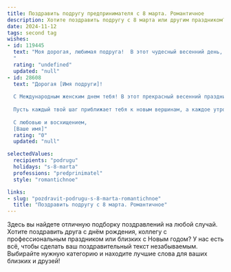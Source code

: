 ```yaml
---
title: Поздравить подругу предпринимателя с 8 марта. Романтичное
description: Хотите поздравить подругу с 8 марта или другим праздником? Наш ИИ создаст незабываемое поздравление, а вы обязательно выделитесь среди других.  
date: 2024-11-12
tags: second tag
wishes:
- id: 119445
  text: "Моя дорогая, любимая подруга!  В этот чудесный весенний день, 8 Марта, я хочу от всего сердца поздравить тебя с праздником! Твоя целеустремлённость и  яркий предпринимательский талант – это настоящее вдохновение! Пусть твоё сердце всегда будет наполнено любовью, а каждый день –  радостью и успехом.  Пусть весна расцветает в твоей душе,  а все твои мечты сбываются!  С праздником, моя прекрасная!
  "
  rating: "undefined"
  updated: "null"
- id: 28608
  text: "Дорогая [Имя подруги]!
  
  С Международным женским днем тебя! В этот прекрасный весенний праздник хочется пожелать тебе не только удачи в делах, но и искреннего счастья в жизни. Ты — истинная муза, воплощающая в реальность самые смелые мечты и идеи. Твоя энергия и вдохновение делают мир вокруг более ярким и цветным.
  
  Пусть каждый твой шаг приближает тебя к новым вершинам, а каждое утро приносит множество приятных сюрпризов. Желаю, чтобы твое сердце всегда находило место для любви, тепла и гармонии. Ты заслуживаешь всего самого лучшего!
  
  С любовью и восхищением,
  [Ваше имя]"
  rating: "0"
  updated: "null"

selectedValues:
  recipients: "podrugu"
  holidays: "s-8-marta"
  professions: "predprinimatel"
  style: "romantichnoe"

links:
- slug: "pozdravit-podrugu-s-8-marta-romantichnoe"
  title: "Поздравить подругу с 8 марта. Романтичное"
---
```


Здесь вы найдете отличную подборку поздравлений на любой случай. 
Хотите поздравить друга с днём рождения, коллегу с профессиональным праздником или близких с Новым годом? У нас есть всё, чтобы сделать ваш поздравительный текст незабываемым. Выбирайте нужную категорию и находите лучшие слова для ваших близких и друзей!

